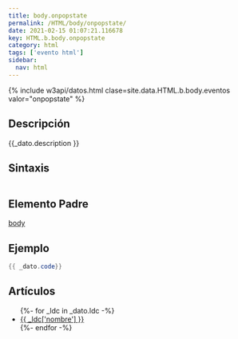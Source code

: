 ```yaml
---
title: body.onpopstate
permalink: /HTML/body/onpopstate/
date: 2021-02-15 01:07:21.116678
key: HTML.b.body.onpopstate
category: html
tags: ['evento html']
sidebar: 
  nav: html
---
```


{% include w3api/datos.html clase=site.data.HTML.b.body.eventos valor="onpopstate" %}

## Descripción
{{_dato.description }}

## Sintaxis
~~~html
~~~

## Elemento Padre
[body](/HTML/body/)

## Ejemplo
~~~java
{{ _dato.code}}
~~~

## Artículos
<ul>
{%- for _ldc in _dato.ldc -%}
   <li>
       <a href="{{_ldc['url'] }}">{{ _ldc['nombre'] }}</a>
   </li>
{%- endfor -%}
</ul>

